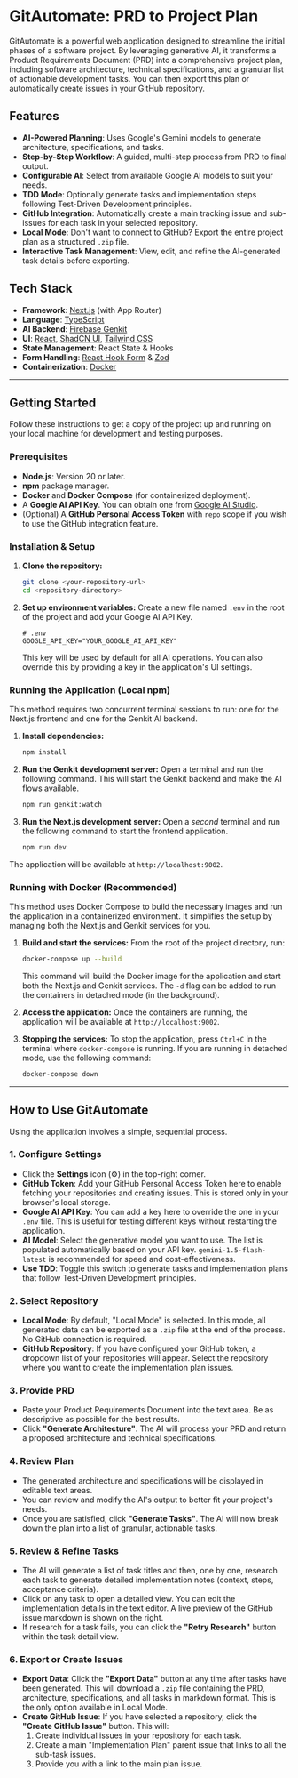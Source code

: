 # GitAutomate: PRD to Project Plan

GitAutomate is a powerful web application designed to streamline the initial phases of a software project. By leveraging generative AI, it transforms a Product Requirements Document (PRD) into a comprehensive project plan, including software architecture, technical specifications, and a granular list of actionable development tasks. You can then export this plan or automatically create issues in your GitHub repository.

## Features

- **AI-Powered Planning**: Uses Google's Gemini models to generate architecture, specifications, and tasks.
- **Step-by-Step Workflow**: A guided, multi-step process from PRD to final output.
- **Configurable AI**: Select from available Google AI models to suit your needs.
- **TDD Mode**: Optionally generate tasks and implementation steps following Test-Driven Development principles.
- **GitHub Integration**: Automatically create a main tracking issue and sub-issues for each task in your selected repository.
- **Local Mode**: Don't want to connect to GitHub? Export the entire project plan as a structured `.zip` file.
- **Interactive Task Management**: View, edit, and refine the AI-generated task details before exporting.

## Tech Stack

- **Framework**: [Next.js](https://nextjs.org/) (with App Router)
- **Language**: [TypeScript](https://www.typescriptlang.org/)
- **AI Backend**: [Firebase Genkit](https://firebase.google.com/docs/genkit)
- **UI**: [React](https://reactjs.org/), [ShadCN UI](https://ui.shadcn.com/), [Tailwind CSS](https://tailwindcss.com/)
- **State Management**: React State & Hooks
- **Form Handling**: [React Hook Form](https://react-hook-form.com/) & [Zod](https://zod.dev/)
- **Containerization**: [Docker](https://www.docker.com/)

---

## Getting Started

Follow these instructions to get a copy of the project up and running on your local machine for development and testing purposes.

### Prerequisites

- **Node.js**: Version 20 or later.
- **npm** package manager.
- **Docker** and **Docker Compose** (for containerized deployment).
- A **Google AI API Key**. You can obtain one from [Google AI Studio](https://aistudio.google.com/app/apikey).
- (Optional) A **GitHub Personal Access Token** with `repo` scope if you wish to use the GitHub integration feature.

### Installation & Setup

1.  **Clone the repository:**
    ```bash
    git clone <your-repository-url>
    cd <repository-directory>
    ```

2.  **Set up environment variables:**
    Create a new file named `.env` in the root of the project and add your Google AI API Key.

    ```dotenv
    # .env
    GOOGLE_API_KEY="YOUR_GOOGLE_AI_API_KEY"
    ```
    This key will be used by default for all AI operations. You can also override this by providing a key in the application's UI settings.

### Running the Application (Local npm)

This method requires two concurrent terminal sessions to run: one for the Next.js frontend and one for the Genkit AI backend.

1.  **Install dependencies:**
    ```bash
    npm install
    ```

2.  **Run the Genkit development server:**
    Open a terminal and run the following command. This will start the Genkit backend and make the AI flows available.

    ```bash
    npm run genkit:watch
    ```

3.  **Run the Next.js development server:**
    Open a *second* terminal and run the following command to start the frontend application.

    ```bash
    npm run dev
    ```

The application will be available at `http://localhost:9002`.

### Running with Docker (Recommended)

This method uses Docker Compose to build the necessary images and run the application in a containerized environment. It simplifies the setup by managing both the Next.js and Genkit services for you.

1.  **Build and start the services:**
    From the root of the project directory, run:
    ```bash
    docker-compose up --build
    ```
    This command will build the Docker image for the application and start both the Next.js and Genkit services. The `-d` flag can be added to run the containers in detached mode (in the background).

2.  **Access the application:**
    Once the containers are running, the application will be available at `http://localhost:9002`.

3.  **Stopping the services:**
    To stop the application, press `Ctrl+C` in the terminal where `docker-compose` is running. If you are running in detached mode, use the following command:
    ```bash
    docker-compose down
    ```

---

## How to Use GitAutomate

Using the application involves a simple, sequential process.

### 1. Configure Settings

- Click the **Settings** icon (⚙️) in the top-right corner.
- **GitHub Token**: Add your GitHub Personal Access Token here to enable fetching your repositories and creating issues. This is stored only in your browser's local storage.
- **Google AI API Key**: You can add a key here to override the one in your `.env` file. This is useful for testing different keys without restarting the application.
- **AI Model**: Select the generative model you want to use. The list is populated automatically based on your API key. `gemini-1.5-flash-latest` is recommended for speed and cost-effectiveness.
- **Use TDD**: Toggle this switch to generate tasks and implementation plans that follow Test-Driven Development principles.

### 2. Select Repository

- **Local Mode**: By default, "Local Mode" is selected. In this mode, all generated data can be exported as a `.zip` file at the end of the process. No GitHub connection is required.
- **GitHub Repository**: If you have configured your GitHub token, a dropdown list of your repositories will appear. Select the repository where you want to create the implementation plan issues.

### 3. Provide PRD

- Paste your Product Requirements Document into the text area. Be as descriptive as possible for the best results.
- Click **"Generate Architecture"**. The AI will process your PRD and return a proposed architecture and technical specifications.

### 4. Review Plan

- The generated architecture and specifications will be displayed in editable text areas.
- You can review and modify the AI's output to better fit your project's needs.
- Once you are satisfied, click **"Generate Tasks"**. The AI will now break down the plan into a list of granular, actionable tasks.

### 5. Review & Refine Tasks

- The AI will generate a list of task titles and then, one by one, research each task to generate detailed implementation notes (context, steps, acceptance criteria).
- Click on any task to open a detailed view. You can edit the implementation details in the text editor. A live preview of the GitHub issue markdown is shown on the right.
- If research for a task fails, you can click the **"Retry Research"** button within the task detail view.

### 6. Export or Create Issues

- **Export Data**: Click the **"Export Data"** button at any time after tasks have been generated. This will download a `.zip` file containing the PRD, architecture, specifications, and all tasks in markdown format. This is the only option available in Local Mode.
- **Create GitHub Issue**: If you have selected a repository, click the **"Create GitHub Issue"** button. This will:
    1. Create individual issues in your repository for each task.
    2. Create a main "Implementation Plan" parent issue that links to all the sub-task issues.
    3. Provide you with a link to the main plan issue.
